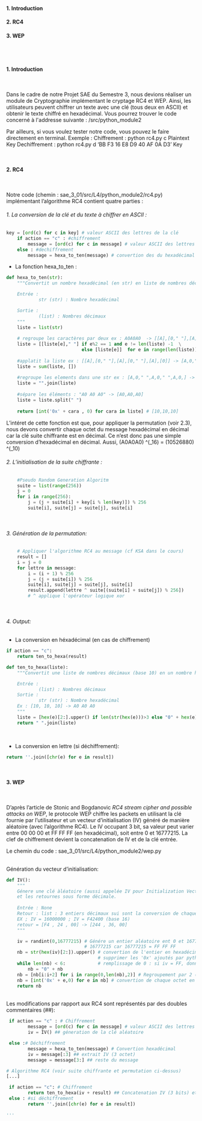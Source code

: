 <br>

#### 1. Introduction

#### 2. RC4

#### 3. WEP

<br> <br>

#### 1. Introduction

<br>

Dans le cadre de notre Projet SAE du Semestre 3, nous devions réaliser
un module de Cryptographie implémentant le cryptage RC4 et WEP. Ainsi,
les utilisateurs peuvent chiffrer un texte avec une clé (tous deux en
ASCII) et obtenir le texte chiffré en hexadécimal. Vous pourrez trouver
le code concerné à l'addresse suivante : /src/python_module2

Par ailleurs, si vous voulez tester notre code, vous pouvez le faire
directement en terminal. Exemple : Chiffrement : python rc4.py c
Plaintext Key Dechiffrement : python rc4.py d ‘BB F3 16 E8 D9 40 AF 0A
D3’ Key

<br>

#### 2. RC4

<br>

Notre code (chemin : sae_3\_01/src/L4/python_module2/rc4.py)
implémentant l’algorithme RC4 contient quatre parties :

###### 1. La conversion de la clé et du texte à chiffrer en ASCII :

``` python
key = [ord(c) for c in key] # valeur ASCII des lettres de la clé
    if action == "c" : #chiffrement
        message = [ord(c) for c in message] # valeur ASCII des lettres du message
    else : #dechiffrement
        message = hexa_to_ten(message) # convertion des du hexadécimal en décimaux (voir hexa_to_ten())
```

-   La fonction hexa_to_ten :

``` python
def hexa_to_ten(str):
    """Convertit un nombre hexadécimal (en str) en liste de nombres décimaux (base 10)

    Entrée : 
            str (str) : Nombre hexadécimal

    Sortie :
            (list) : Nombres décimaux 
    """
    liste = list(str)
    
    # regroupe les caractères par deux ex : A0A0A0  -> [[A],[0," "],[A],[0," "],[A],[0]]
    liste = [[liste[e]," "] if e%2 == 1 and e != len(liste) -1  \
                            else [liste[e]]  for e in range(len(liste))]
                            
    #applatit la liste ex : [[A],[0," "],[A],[0," "],[A],[0]] -> [A,0," ",A,0," ",A,0,]
    liste = sum(liste, [])
    
    #regroupe les elements dans une str ex : [A,0," ",A,0," ",A,0,] -> "A0 A0 A0"
    liste = "".join(liste)
    
    #sépare les éléments : "A0 A0 A0" -> [A0,A0,A0]
    liste = liste.split(" ")
    
    return [int('0x' + cara , 0) for cara in liste] # [10,10,10]
```

L’intéret de cette fonction est que, pour appliquer la permutation (voir
2.3), nous devons convertir chaque octet du message hexadécimal en
décimal car la clé suite chiffrante est en décimal. Ce n’est donc pas
une simple conversion d’hexadécimal en décimal. Aussi, (A0A0A0) ^(\_16)
= (10526880) ^(\_10) <br>

###### 2. L’initialisation de la suite chiffrante :

``` python
    #Pseudo Random Generation Algoritm
    suite = list(range(256))
    j = 0
    for i in range(256):
        j = (j + suite[i] + key[i % len(key)]) % 256
        suite[i], suite[j] = suite[j], suite[i]
```

<br>

###### 3. Génération de la permutation:

``` python
    # Appliquer l'algorithme RC4 au message (cf KSA dans le cours)
    result = []
    i = j = 0
    for lettre in message:
        i = (i + 1) % 256
        j = (j + suite[i]) % 256
        suite[i], suite[j] = suite[j], suite[i]
        result.append(lettre ^ suite[(suite[i] + suite[j]) % 256]) 
        # ^ applique l'opérateur logique xor 
```

<br>

###### 4. Output:

-   La conversion en héxadécimal (en cas de chiffrement)

``` python
if action == "c":
    return ten_to_hexa(result)
```

``` python
def ten_to_hexa(liste):
    """Convertit une liste de nombres décimaux (base 10) en un nombre hexadécimal

    Entrée : 
            (list) : Nombres décimaux 
    Sortie :
            str (str) : Nombre hexadécimal
    Ex : [10, 10, 10] -> A0 A0 A0
    """    
    liste = [hex(e)[2:].upper() if len(str(hex(e)))>3 else "0" + hex(e)[2:].upper() for e in liste]
    return " ".join(liste)
```

<br>

-   La conversion en lettre (si déchiffrement):

``` python
return ''.join([chr(e) for e in result])
```

<br>

#### 3. WEP

<br>

D’après l’article de Stonic and Bogdanovic *RC4 stream cipher and
possible attacks on WEP*, le protocole WEP chiffre les packets en
utilisant la clé fournie par l’utilisateur et un vecteur
d’initialisation (IV) généré de manière aléatoire (avec l’algorithme
RC4). Le IV occupant 3 bit, sa valeur peut varier entre 00 00 00 et FF
FF FF (en hexadécimal), soit entre 0 et 16777215. La clef de chiffrement
devient la concatenation de IV et de la clé entrée.

Le chemin du code : sae_3\_01/src/L4/python_module2/wep.py

<br> Génération du vecteur d’initialisation:

``` python
def IV():
    """
    Génere une clé àléatoire (aussi appelée IV pour Initialization Vector) de 3 octets (24 bits)
    et les retournes sous forme décimale.
    
    Entrée : None
    Retour : list : 3 entiers décimaux sui sont la conversion de chaque octet
    EX ; IV = 16000000 ; IV = F42400 (base 16)
    retour = [F4 , 24 , 00] -> [244 , 36, 00]
    """

    iv = randint(0,16777215) # Génére un entier aléatoire ent 0 et 16777215 
                             # 16777215 car 16777215 = FF FF FF
    nb = str(hex(iv)[2:]).upper() # convertion de l'entier en hexadécimal puis en string pour 
                                  # supprimer les '0x' ajoutés par python
    while len(nb) < 6:            # remplissage de 0 : si iv = FF, donne 0000FF
        nb = "0" + nb
    nb = [nb[i:i+2] for i in range(0,len(nb),2)] # Regroupement par 2 (par octet)
    nb = [int('0x' + e,0) for e in nb] # convertion de chaque octet en décimal
    return nb
```

<br> Les modifications par rapport aux RC4 sont représentés par des
doubles commentaires (##): <br>

``` python
 if action == "c" : # Chiffrement
        message = [ord(c) for c in message] # valeur ASCII des lettres du message
        iv = IV() ## géneration de la clé aléatoire

 else :# Déchiffrement
        message = hexa_to_ten(message) # Convertion hexadécimal
        iv = message[:3] ## extrait IV (3 octet)
        message = message[3:] ## reste du message

# Algorithme RC4 (voir suite chiffrante et permutation ci-dessus)
[...]

 if action == "c": # Chiffrement
        return ten_to_hexa(iv + result) ## Concatenation IV (3 bits) et message chiffré
 else : #si déchiffrement
        return ''.join([chr(e) for e in result])
        
'''
```
